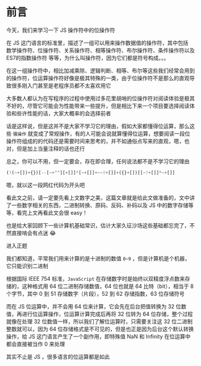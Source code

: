 # 前言

今天，我们来学习一下 JS 操作符中的位操作符

在 JS 这门语言的标准里，描述了一组可以用来操作数据值的操作符，其中包括 数学操作符、位操作符、关系操作符、相等操作符、布尔操作符、条件操作符以及ES7的指数操作符 等等，为什么叫操作符，因为它们都是符号构成。。。

在这一组操作符中，相比加减乘除、逻辑判断、相等、布尔等这些我们经常会用到的操作符，位运算操作符好像是极其特殊的一类，由于位操作符不是那么的直观导致很多刚入门甚至是老程序员都不太喜欢用它

大多数人都认为在写程序的过程中使用过多花里胡哨的位操作符对阅读体验是极其不好的，尽管它可能会为性能带来一些提升，但是相比下来一个项目要选择阅读体验和些许性能的话，大家大概率的会选择前者

话是这样说，但是这并不是大家不学习它的理由，假如大家都懂得位运算，那么这些 `骚操作` 就变成了常规操作，有的人可能会说就算懂得位运算，想要阅读一段位操作符组成的的代码还是需要时间来思考的，并不如通俗点写来的直观，嗯，也对，但是加上当量注释的话也还行

总之，你可以不用，但一定要会，存在即合理，任何说法都不是不学习它的理由

```js
(!(~+[])+{})[--[~+""][+[]]*[~+[]]+~~!+[]]+({}+[])[[~!+[]]*~+[]]
```

嗯，就以这一段网红代码为开头吧

看此文之前，请一定要先看上文数字之美，这篇文章就是给此文做准备的，文中讲了一些数字相关的东西，二进制转换、原码、反码、补码以及 JS 中的数字存储等等，看完上文再看此文会很 easy！

也是给大家回顾下一些计算机基础常识，估计大家久征沙场这些基础都忘完了，不然直接啃会有点迷 😂

进入正题

我们都知道，平常我们用来计算的是十进制的数值 `0~9` ，但是计算机是个机器，它只能识别二进制

根据国际 IEEE 754 标准，`JavaScript` 在存储数字时是始终以双精度浮点数来存储的，这种格式用 64 位二进制存储数值，64 位也就是 64 比特（bit），相当于 8 个字节，其中 0 到 51 存储数字（片段），52 到 62 存储指数，63 位存储符号

而在 JS 位运算中，并不会用 64 位来计算，它会先在后台把值转换为 32 位数值，再进行位运算操作，位运算计算完成后再将 32 位转为 64 位存储，整个过程就像在处理 32 位数值一样，所以我们了解位运算时，只需要关注这 32 位二进制整数就可以，因为 64 位存储格式是不可见的，但是也正是因为后台这个默认转换操作，给 JS 这门语言产生了一个副作用，即特殊值 NaN 和 Infinity 在位运算中都会直接被当作 0 来处理

其实不止是 JS ，很多语言的位运算都是如此